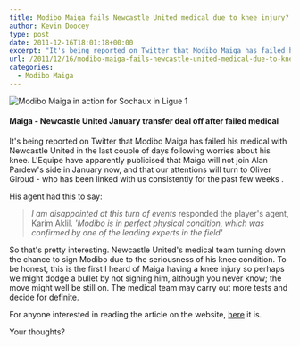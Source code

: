 ```yaml
---
title: Modibo Maiga fails Newcastle United medical due to knee injury?
author: Kevin Doocey
type: post
date: 2011-12-16T18:01:18+00:00
excerpt: "It's being reported on Twitter that Modibo Maiga has failed his medical with Newcastle United in the last couple of days following worries about his knee. L'Equipe..."
url: /2011/12/16/modibo-maiga-fails-newcastle-united-medical-due-to-knee-injury/
categories:
  - Modibo Maiga
---
```


![Modibo Maiga in action for Sochaux in Ligue 1](https://www.tynetime.com/wp-content/uploads/2011/08/Modibo-Maiga-Newcastle.jpg "Modibo-Maiga-Newcastle")

#### Maiga - Newcastle United January transfer deal off after failed medical

It's being reported on Twitter that Modibo Maiga has failed his medical with Newcastle United in the last couple of days following worries about his knee. L'Equipe have apparently publicised that Maiga will not join Alan Pardew's side in January now, and that our attentions will turn to Oliver Giroud - who has been linked with us consistently for the past few weeks .

His agent had this to say:

> _I am disappointed at this turn of events_ responded the player's agent, Karim Aklil.
> _'Modibo is in perfect physical condition, which was confirmed by one of the leading experts in the field'_

So that's pretty interesting. Newcastle United's medical team turning down the chance to sign Modibo due to the seriousness of his knee condition. To be honest, this is the first I heard of Maiga having a knee injury so perhaps we might dodge a bullet by not signing him, although you never know; the move might well be still on. The medical team may carry out more tests and decide for definite.

For anyone interested in reading the article on the website, [here][1] it is.

Your thoughts?

[1]: http://www.lequipe.fr/Football/Actualites/Maiga-n-ira-pas-a-newcastle/250268 "here"
